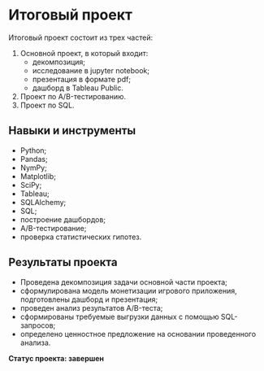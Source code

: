 # Итоговый проект

Итоговый проект состоит из трех частей:
1. Основной проект, в который входит:
	- декомпозиция;
	- исследование в jupyter notebook;
	- презентация в формате pdf;
	- дашборд в Tableau Public.
2. Проект по А/B-тестированию.
3. Проект по SQL.


## Навыки и инструменты
- Python;
- Pandas;
- NymPy;
- Matplotlib;
- SciPy;
- Tableau;
- SQLAlchemy;
- SQL;
- построение дашбордов;
- A/B-тестирование;
- проверка статистических гипотез.

## Результаты проекта
- Проведена декомпозиция задачи основной части проекта;
- сформулирована модель монетизации игрового приложения, подготовлены дашборд и презентация;
- проведен анализ результатов A/B-теста;
- сформированы требуемые выгрузки данных с помощью SQL-запросов;
- определено ценностное предложение на основании проведенного анализа.

**Статус проекта: завершен**



